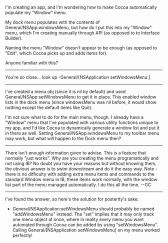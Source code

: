 I'm creating an app, and I'm wondering how to make Cocoa automatically populate my "Window" menu.

My dock menu populates with the contents of General/NSApp:windowsMenu, but how do I put this into my "Window" menu, which I'm creating manually through API (as opposed to to Interface Builder).

Naming the menu "Window" doesn't appear to be enough (as opposed to "Edit", which Cocoa picks up and adds items for).

Anyone familiar with this?

----

You're so close... look up     -General/[NSApplication setWindowsMenu:].

----

I've created a menu obj (since it is nil by default) and used General/NSApp:setWindowsMenu to get it in place. This enabled window lists in the dock menu (since windowsMenu was nil before, it would show nothing except the default items like Quit).

I'm not sure what to do for the main menu, though. I already have a "Window" menu that I've populated with various utility functions unique to my app, and I'd like Cocoa to dynamically generate a window list and put it in there as well. Setting General/NSApp:windowsMenu to my toolbar menu may work, but what will happen to the Dock menu then?

----

There isn't enough information given to advise. This is a feature that normally "just works". Why are you creating the menu programatically and not using IB? No doubt you have your reasons but without knowing them, the obvious answer is to swim downstream and do it the easy way. Note - there is no difficulty with adding extra menu items and commands to the standard Window menu in IB, these items work normally, with the window list part of the menu managed automatically. I do this all the time. --GC

----

I've found the answer, so here's the solution for posterity's sake:

- General/NSApplication:setWindowsMenu should probably be named "addWindowsMenu" instead. The "set" implies that it may only track one menu object at once, where in reality every menu you want automated through Cocoa can be added by using "setWindowsMenu". Calling General/[NSApplication setWindowsMenu] on my menu worked perfectly!